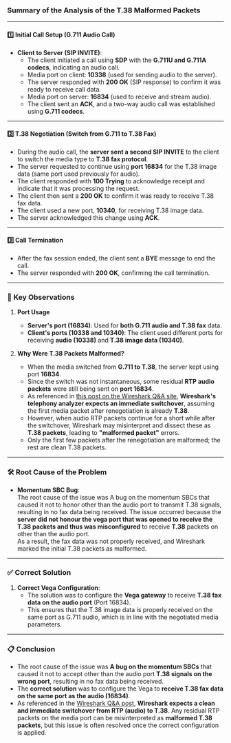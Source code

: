 ### **Summary of the Analysis of the T.38 Malformed Packets**  

---

#### **1️⃣ Initial Call Setup (G.711 Audio Call)**
- **Client to Server (SIP INVITE)**:  
  - The client initiated a call using **SDP** with the **G.711U and G.711A codecs**, indicating an audio call.  
  - Media port on client: **10338** (used for sending audio to the server).  
  - The server responded with **200 OK** (SIP response) to confirm it was ready to receive call data.  
  - Media port on server: **16834** (used to receive and stream audio).  
  - The client sent an **ACK**, and a two-way audio call was established using **G.711 codecs**.  

---

#### **2️⃣ T.38 Negotiation (Switch from G.711 to T.38 Fax)**
- During the audio call, the **server sent a second SIP INVITE** to the client to switch the media type to **T.38 fax protocol**.  
- The server requested to continue using **port 16834** for the T.38 image data (same port used previously for audio).  
- The client responded with **100 Trying** to acknowledge receipt and indicate that it was processing the request.  
- The client then sent a **200 OK** to confirm it was ready to receive T.38 fax data.  
- The client used a new port, **10340**, for receiving T.38 image data.  
- The server acknowledged this change using **ACK**.  

---

#### **3️⃣ Call Termination**
- After the fax session ended, the client sent a **BYE** message to end the call.  
- The server responded with **200 OK**, confirming the call termination.  

---

### **📘 Key Observations**
1. **Port Usage**
   - **Server's port (16834)**: Used for **both G.711 audio and T.38 fax** data.  
   - **Client's ports (10338 and 10340)**: The client used different ports for receiving **audio (10338)** and **T.38 image data (10340)**.  

2. **Why Were T.38 Packets Malformed?**
   - When the media switched from **G.711 to T.38**, the server kept using port **16834**.  
   - Since the switch was not instantaneous, some residual **RTP audio packets** were still being sent on **port 16834**.  
   - As referenced in [this post on the Wireshark Q&A site](https://osqa-ask.wireshark.org/questions/57516/t38-malformed-packet/), **Wireshark's telephony analyzer expects an immediate switchover**, assuming the first media packet after renegotiation is already **T.38**.  
   - However, when audio RTP packets continue for a short while after the switchover, Wireshark may misinterpret and dissect these as **T.38 packets**, leading to **"malformed packet"** errors.  
   - Only the first few packets after the renegotiation are malformed; the rest are clean T.38 packets.  

---

### **🛠️ Root Cause of the Problem**
- **Momentum SBC Bug**:  
The root cause of the issue was A bug on the momentum SBCs that caused it not to honor other than the audio port to transmit T.38 signals, resulting in no fax data being received.
  The issue occurred because the **server did not honour the vega port that was opened to receive the T.38 packets and thus was misconfigured** to receive **T.38** packets on other than the audio port.  
  As a result, the fax data was not properly received, and Wireshark marked the initial T.38 packets as malformed.  

---

### **✅ Correct Solution**
1. **Correct Vega Configuration**:  
   - The solution was to configure the **Vega gateway** to receive **T.38 fax data on the audio port** (Port 16834).  
   - This ensures that the T.38 image data is properly received on the same port as G.711 audio, which is in line with the negotiated media parameters.  


---

### **📋 Conclusion**
- The root cause of the issue was **A bug on the momentum SBCs** that caused it not to accept other than the audio port **T.38 signals on the wrong port**, resulting in no fax data being received.  
- The **correct solution** was to configure the Vega to **receive T.38 fax data on the same port as the audio (16834)**.  
- As referenced in the [Wireshark Q&A post](https://osqa-ask.wireshark.org/questions/57516/t38-malformed-packet/), **Wireshark expects a clean and immediate switchover from RTP (audio) to T.38**. Any residual RTP packets on the media port can be misinterpreted as **malformed T.38 packets**, but this issue is often resolved once the correct configuration is applied.  
